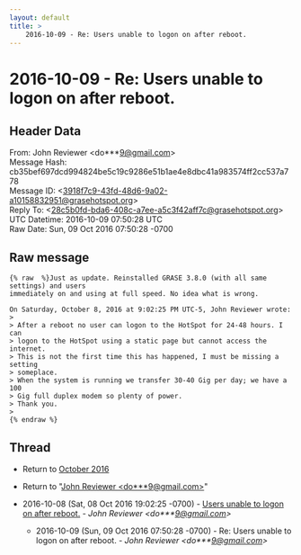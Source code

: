 ```yaml
---
layout: default
title: >
    2016-10-09 - Re: Users unable to logon on after reboot.
---
```


# 2016-10-09 - Re: Users unable to logon on after reboot.

## Header Data

From: John Reviewer \<do***9@gmail.com\><br>
Message Hash: cb35bef697dcd994824be5c19c9286e51b1ae4e8dbc41a983574ff2cc537a778<br>
Message ID: \<3918f7c9-43fd-48d6-9a02-a10158832951@grasehotspot.org\><br>
Reply To: \<28c5b0fd-bda6-408c-a7ee-a5c3f42aff7c@grasehotspot.org\><br>
UTC Datetime: 2016-10-09 07:50:28 UTC<br>
Raw Date: Sun, 09 Oct 2016 07:50:28 -0700<br>

## Raw message

```
{% raw  %}Just as update. Reinstalled GRASE 3.8.0 (with all same settings) and users 
immediately on and using at full speed. No idea what is wrong.

On Saturday, October 8, 2016 at 9:02:25 PM UTC-5, John Reviewer wrote:
>
> After a reboot no user can logon to the HotSpot for 24-48 hours. I can 
> logon to the HotSpot using a static page but cannot access the internet.
> This is not the first time this has happened, I must be missing a setting 
> someplace.
> When the system is running we transfer 30-40 Gig per day; we have a 100 
> Gig full duplex modem so plenty of power.
> Thank you.
>
{% endraw %}
```

## Thread

+ Return to [October 2016](/archive/2016/10)

+ Return to "[John Reviewer <do***9<span>@</span>gmail.com>](/authors/do___9_at_gmail_com)"

+ 2016-10-08 (Sat, 08 Oct 2016 19:02:25 -0700) - [Users unable to logon on after reboot.](/archive/2016/10/a8aa606073be89e43e6d873d9e6750f1bc928f95a643e35dfbbb2c4312b978e1) - _John Reviewer \<do***9@gmail.com\>_
  + 2016-10-09 (Sun, 09 Oct 2016 07:50:28 -0700) - Re: Users unable to logon on after reboot. - _John Reviewer \<do***9@gmail.com\>_

